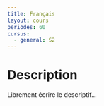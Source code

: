 ```yaml
---
title: Français
layout: cours
periodes: 60
cursus:
  - general: S2
---
```


# Description

Librement écrire le descriptif...
